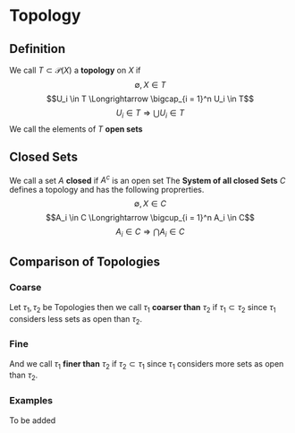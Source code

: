 # Topology
## Definition
We call $T \subset \mathcal{P}(X)$ a **topology** on $X$ if
$$ \emptyset,X \in T$$
$$U_i \in T \Longrightarrow \bigcap_{i = 1}^n U_i \in T$$
$$ U_i \in T \Longrightarrow \bigcup U_i \in T$$
We call the elements of $T$ **open sets**

## Closed Sets
We call a set $A$ **closed** if $A^c$ is an open set
The **System of all closed Sets** $C$ defines a topology and has the following proprerties.
$$ \emptyset,X \in C$$
$$A_i \in C \Longrightarrow \bigcup_{i = 1}^n A_i \in C$$
$$ A_i \in C \Longrightarrow \bigcap A_i \in C$$

## Comparison of Topologies
### Coarse
Let $\tau_1,\tau_2$ be Topologies then we call $\tau_1$ **coarser than** $\tau_2$ if $\tau_1 \subset \tau_2$ since $\tau_1$ 
considers less sets as open than $\tau_2$.
### Fine
And we call $\tau_1$ **finer than** $\tau_2$ if $\tau_2 \subset \tau_1$ since $\tau_1$  considers more sets as open than $\tau_2$.

### Examples
To be added

